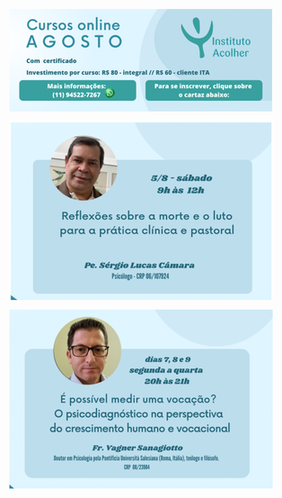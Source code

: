 ![Inscrição no curso um](/img/curso-2023-07-07-a.png)

</a>

<a target="_blank" href="https://forms.gle/ay6W8LV8i5PRNuKx7"> 

![Inscrição no curso um](/img/curso-2023-07-07-b.png)

</a>

<a target="_blank" href="https://forms.gle/x2CNZBfgGVQmAwK17"> 

![Inscrição no curso um](/img/curso-2023-07-07-c.png)

</a>
